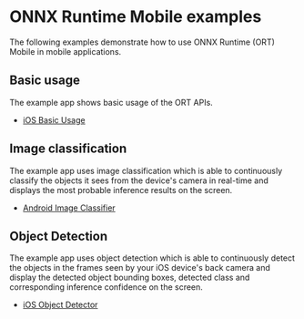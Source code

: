 # ONNX Runtime Mobile examples

The following examples demonstrate how to use ONNX Runtime (ORT) Mobile in mobile applications.

## Basic usage

The example app shows basic usage of the ORT APIs.

- [iOS Basic Usage](examples/basic_usage/ios)

## Image classification

The example app uses image classification which is able to continuously classify the objects it sees from the device's camera in real-time and displays the most probable inference results on the screen.

- [Android Image Classifier](examples/image_classifications/android)

## Object Detection

The example app uses object detection which is able to continuously detect the objects in the frames seen by your iOS device's back camera and display the detected object bounding boxes, detected class and corresponding inference confidence on the screen.

- [iOS Object Detector](examples/object_detections/iOS)
